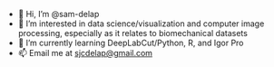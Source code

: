 - 👋 Hi, I’m @sam-delap
- 👀 I’m interested in data science/visualization and computer image processing, especially as it relates to biomechanical datasets 
- 🌱 I’m currently learning DeepLabCut/Python, R, and Igor Pro
- 📫 Email me at sjcdelap@gmail.com

<!---
sam-delap/sam-delap is a ✨ special ✨ repository because its `README.md` (this file) appears on your GitHub profile.
You can click the Preview link to take a look at your changes.
--->

